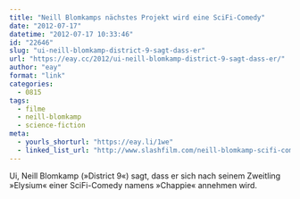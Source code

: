 ```yaml
---
title: "Neill Blomkamps nächstes Projekt wird eine SciFi-Comedy"
date: "2012-07-17"
datetime: "2012-07-17 10:33:46"
id: "22646"
slug: "ui-neill-blomkamp-district-9-sagt-dass-er"
url: "https://eay.cc/2012/ui-neill-blomkamp-district-9-sagt-dass-er/"
author: "eay"
format: "link"
categories:
  - 0815
tags:
  - filme
  - neill-blomkamp
  - science-fiction
meta:
  - yourls_shorturl: "https://eay.li/1we"
  - linked_list_url: "http://www.slashfilm.com/neill-blomkamp-scifi-comedy/"
---
```


Ui, Neill Blomkamp (»District 9«) sagt, dass er sich nach seinem Zweitling »Elysium« einer SciFi-Comedy namens »Chappie« annehmen wird.
